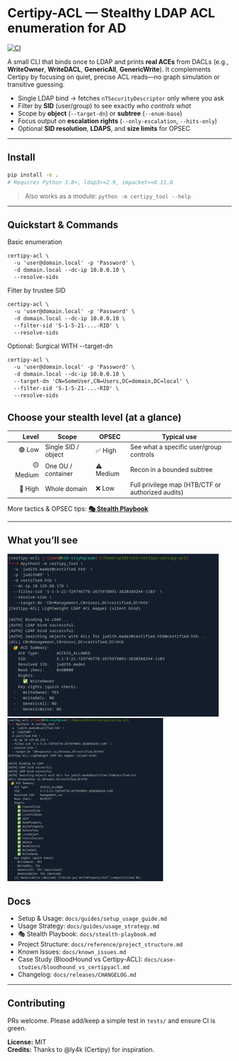 # Certipy-ACL — Stealthy LDAP ACL enumeration for AD

[![CI](https://github.com/xploitnik/certipy-acl/actions/workflows/ci.yml/badge.svg)](https://github.com/xploitnik/certipy-acl/actions/workflows/ci.yml)

A small CLI that binds once to LDAP and prints **real ACEs** from DACLs (e.g., **WriteOwner**, **WriteDACL**, **GenericAll**, **GenericWrite**). It complements Certipy by focusing on quiet, precise ACL reads—no graph simulation or transitive guessing.

- Single LDAP bind → fetches `nTSecurityDescriptor` only where you ask  
- Filter by **SID** (user/group) to see exactly *who controls what*  
- Scope by **object** (`--target-dn`) or **subtree** (`--enum-base`)  
- Focus output on **escalation rights** (`--only-escalation`, `--hits-only`)  
- Optional **SID resolution**, **LDAPS**, and **size limits** for OPSEC  

---

## Install

```bash
pip install -e .
# Requires Python 3.8+, ldap3>=2.9, impacket>=0.11.0
```

> Also works as a module: `python -m certipy_tool --help`

---

## Quickstart & Commands
Basic enumeration
```
certipy-acl \
  -u 'user@domain.local' -p 'Password' \
  -d domain.local --dc-ip 10.0.0.10 \
  --resolve-sids
```

Filter by trustee SID

```
certipy-acl \
  -u 'user@domain.local' -p 'Password' \
  -d domain.local --dc-ip 10.0.0.10 \
  --filter-sid 'S-1-5-21-...-RID' \
  --resolve-sids
```

Optional: Surgical WITH --target-dn

```
certipy-acl \
  -u 'user@domain.local' -p 'Password' \
  -d domain.local --dc-ip 10.0.0.10 \
  --target-dn 'CN=SomeUser,CN=Users,DC=domain,DC=local' \
  --filter-sid 'S-1-5-21-...-RID' \
  --resolve-sids
```

## Choose your stealth level (at a glance)

| Level | Scope | OPSEC | Typical use |
|---:|---|---|---|
| 🟢 Low | Single SID / object | ✅ High | See what a specific user/group controls |
| 🟡 Medium | One OU / container | ⚠️ Medium | Recon in a bounded subtree |
| 🔴 High | Whole domain | ❌ Low | Full privilege map (HTB/CTF or authorized audits) |

More tactics & OPSEC tips: **[🎭 Stealth Playbook](docs/stealth-playbook.md)**

---

## What you’ll see

<a href="docs/images/acl_writeowner_judith_management.png">
  <img src="docs/images/acl_writeowner_judith_management.png" width="475" alt="WriteOwner over Management group">
</a>

<a href="docs/images/acl_Generic_All.png">
  <img src="docs/images/acl_Generic_All.png" width="350" alt="GenericAll example">
</a>

## Docs

- Setup & Usage: `docs/guides/setup_usage_guide.md`  
- Usage Strategy: `docs/guides/usage_strategy.md`  
- 🎭 Stealth Playbook: `docs/stealth-playbook.md`  
- Project Structure: `docs/reference/project_structure.md`  
- Known Issues: `docs/known_issues.md`  
- Case Study (BloodHound vs Certipy-ACL): `docs/case-studies/bloodhound_vs_certipyacl.md`  
- Changelog: `docs/releases/CHANGELOG.md`

---

## Contributing

PRs welcome. Please add/keep a simple test in `tests/` and ensure CI is green.

**License:** MIT  
**Credits:** Thanks to @ly4k (Certipy) for inspiration.









